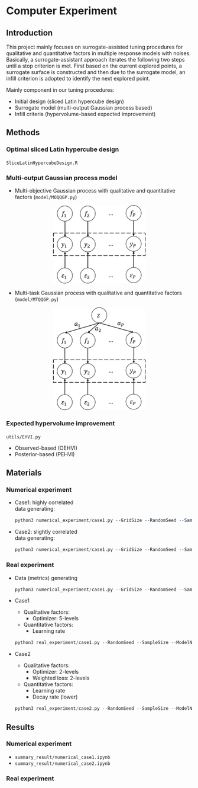 # Computer Experiment

## Introduction
This project mainly focuses on surrogate-assisted tuning procedures for qualitative and quantitative factors in multiple response models with noises. Basically, a surrogate-assistant approach iterates the following two steps until a stop criterion is met. First based on the current explored points, a surrogate surface is constructed and then due to the surrogate model, an infill criterion is adopted to identify the next explored point.

Mainly component in our tuning procedures:
- Initial design (sliced Latin hypercube design)
- Surrogate model (multi-output Gaussian process based)
- Infill criteria (hypervolume-based expected improvement)

## Methods
### Optimal sliced Latin hypercube design
`SliceLatinHypercubeDesign.R`
### Multi-output Gaussian process model
- Multi-objective Gaussian process with qualitative and quantitative factors (`model/MOQQGP.py`)

<p align="center">
  <img src="model_fig/moqqgp_structure.png" width="250">
</p>

- Multi-task Gaussian process with qualitative and quantitative factors (`model/MTQQGP.py`)

<p align="center">
  <img src="model_fig/mtqqgp_structure.png" width="250">
</p>

### Expected hypervolume improvement
`utils/EHVI.py`
- Observed-based (OEHVI)
- Posterior-based (PEHVI)

## Materials
### Numerical experiment

- Case1: highly correlated\
    data generating:

    ```r
    python3 numerical_experiment/case1.py --GridSize --RandomSeed --SampleSize --ModelName --NoiseSigma --PosteriorPateto
    ```
- Case2: slightly correlated\
    data generating:

    ```r
    python3 numerical_experiment/case1.py --GridSize --RandomSeed --SampleSize --ModelName --NoiseSigma --PosteriorPateto
    ```

### Real experiment

- Data (metrics) generating
    ```r
    python3 numerical_experiment/case1.py --GridSize --RandomSeed --SampleSize --ModelName --NoiseSigma --PosteriorPateto
    ```

- Case1
    - Qualitative factors:
        - Optimizer: 5-levels
    - Quantitative factors:
        - Learning rate
    
    ```r
    python3 real_experiment/case1.py --RandomSeed --SampleSize --ModelName --NoiseSigma --PosteriorPateto
    ```

- Case2
    - Qualitative factors:
        - Optimizer: 2-levels
        - Weighted loss: 2-levels
    - Quantitative factors:
        - Learning rate
        - Decay rate (lower)
    
    ```r
    python3 real_experiment/case2.py --RandomSeed --SampleSize --ModelName --NoiseSigma --PosteriorPateto
    ```

## Results

### Numerical experiment

- `summary_result/numerical_case1.ipynb`
- `summary_result/numerical_case2.ipynb`

### Real experiment
